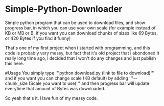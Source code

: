# Simple-Python-Downloader
Simple python program that can be used to download files, and show progress bar, in which you can use your own scale (for example instead of KB or MB or B, if you want you can download chunks of sizes like 69 Bytes, or 420 Bytes if you find it funny)

That's one of my first project when i started with programming, and this code is probably very messy, but fact that it's old project that i abondoned it really long time ago, i decided that i won't do any changes and just publish this here.

#Usage
You simply type '''python download.py (link to file to download)''' and if you want you can change scale (KB default) by adding '''--chunk_size (Scale you want to use)''' and then progress bar will update everytime that amount of Bytes was downloaded.

So yeah that's it. Have fun of my messy code.
